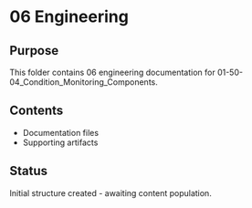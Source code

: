 # 06 Engineering

## Purpose
This folder contains 06 engineering documentation for 01-50-04_Condition_Monitoring_Components.

## Contents
- Documentation files
- Supporting artifacts

## Status
Initial structure created - awaiting content population.

